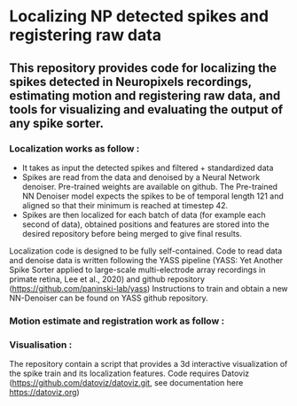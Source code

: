 # Localizing NP detected spikes and registering raw data

## This repository provides code for localizing the spikes detected in Neuropixels recordings, estimating motion and registering raw data, and tools for visualizing and evaluating the output of any spike sorter.

### Localization works as follow : 
 - It takes as input the detected spikes and filtered + standardized data
 - Spikes are read from the data and denoised by a Neural Network denoiser. Pre-trained weights are available on github. 
 The Pre-trained NN Denoiser model expects the spikes to be of temporal length 121 and aligned so that their minimum is reached at timestep 42. 
 - Spikes are then localized for each batch of data (for example each second of data), obtained positions and features are stored into the desired repository before being merged to give final results. 
 
Localization code is designed to be fully self-contained. Code to read data and denoise data is written following the YASS pipeline (YASS: Yet Another Spike Sorter applied to large-scale multi-electrode array recordings in primate retina, Lee et al., 2020) and github repository (https://github.com/paninski-lab/yass)
Instructions to train and obtain a new NN-Denoiser can be found on YASS github repository. 


### Motion estimate and registration work as follow : 



### Visualisation : 

The repository contain a script that provides a 3d interactive visualization of the spike train and its localization features. 
Code requires Datoviz (https://github.com/datoviz/datoviz.git, see documentation here https://datoviz.org) 


